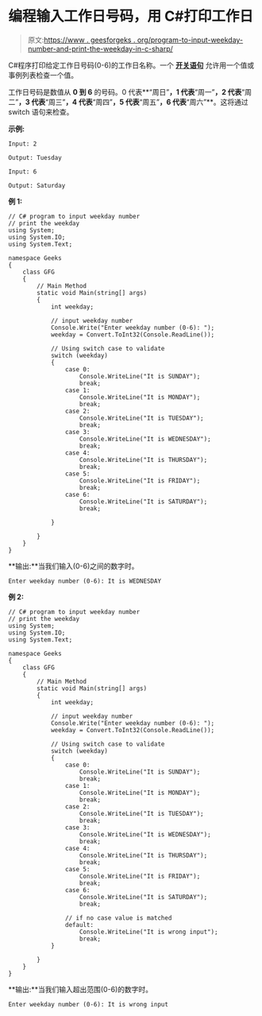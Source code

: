 # 编程输入工作日号码，用 C#打印工作日

> 原文:[https://www . geesforgeks . org/program-to-input-weekday-number-and-print-the-weekday-in-c-sharp/](https://www.geeksforgeeks.org/program-to-input-weekday-number-and-print-the-weekday-in-c-sharp/)

C#程序打印给定工作日号码(0-6)的工作日名称。一个 **[开关语句](https://www.geeksforgeeks.org/switch-statement-in-c-sharp/)** 允许用一个值或事例列表检查一个值。

工作日号码是数值从 **0 到 6** 的号码。0 代表**“周日”**，1 代表**“周一”**，2 代表**“周二”**，3 代表**“周三”**，4 代表**“周四”**，5 代表**“周五”**，6 代表**“周六”**。这将通过 switch 语句来检查。

**示例:**

```
Input: 2

Output: Tuesday

Input: 6

Output: Saturday 

```

**例 1:**

```
// C# program to input weekday number 
// print the weekday
using System;
using System.IO;
using System.Text;

namespace Geeks
{
    class GFG
    {
        // Main Method 
        static void Main(string[] args)
        {
            int weekday;

            // input weekday number
            Console.Write("Enter weekday number (0-6): ");
            weekday = Convert.ToInt32(Console.ReadLine());

            // Using switch case to validate
            switch (weekday)
            {
                case 0:
                    Console.WriteLine("It is SUNDAY");
                    break;
                case 1:
                    Console.WriteLine("It is MONDAY");
                    break;
                case 2:
                    Console.WriteLine("It is TUESDAY");
                    break;
                case 3:
                    Console.WriteLine("It is WEDNESDAY");
                    break;
                case 4:
                    Console.WriteLine("It is THURSDAY");
                    break;
                case 5:
                    Console.WriteLine("It is FRIDAY");
                    break;
                case 6:
                    Console.WriteLine("It is SATURDAY");
                    break;

            }

        }
    }
}
```

**输出:**当我们输入(0-6)之间的数字时。

```
Enter weekday number (0-6): It is WEDNESDAY
```

**例 2:**

```
// C# program to input weekday number 
// print the weekday
using System;
using System.IO;
using System.Text;

namespace Geeks
{
    class GFG
    {
        // Main Method 
        static void Main(string[] args)
        {
            int weekday;

            // input weekday number
            Console.Write("Enter weekday number (0-6): ");
            weekday = Convert.ToInt32(Console.ReadLine());

            // Using switch case to validate
            switch (weekday)
            {
                case 0:
                    Console.WriteLine("It is SUNDAY");
                    break;
                case 1:
                    Console.WriteLine("It is MONDAY");
                    break;
                case 2:
                    Console.WriteLine("It is TUESDAY");
                    break;
                case 3:
                    Console.WriteLine("It is WEDNESDAY");
                    break;
                case 4:
                    Console.WriteLine("It is THURSDAY");
                    break;
                case 5:
                    Console.WriteLine("It is FRIDAY");
                    break;
                case 6:
                    Console.WriteLine("It is SATURDAY");
                    break;

                // if no case value is matched
                default:
                    Console.WriteLine("It is wrong input");
                    break;
            }

        }
    }
}
```

**输出:**当我们输入超出范围(0-6)的数字时。

```
Enter weekday number (0-6): It is wrong input
```